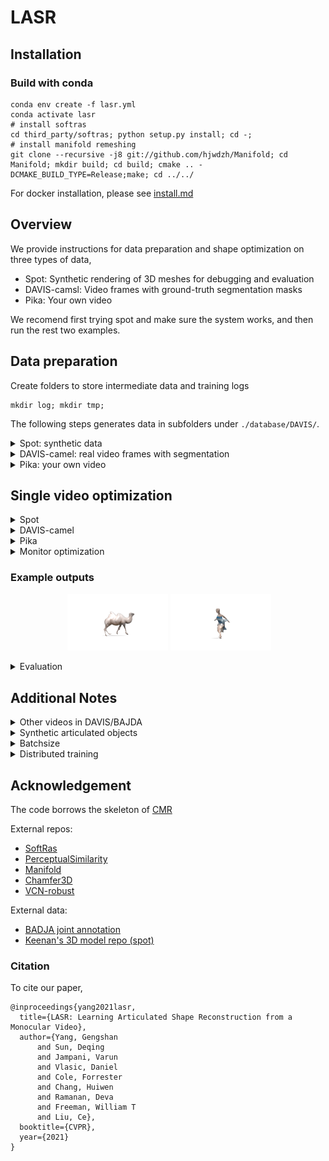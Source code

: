 # LASR

## Installation
### Build with conda
```
conda env create -f lasr.yml
conda activate lasr
# install softras
cd third_party/softras; python setup.py install; cd -;
# install manifold remeshing
git clone --recursive -j8 git://github.com/hjwdzh/Manifold; cd Manifold; mkdir build; cd build; cmake .. -DCMAKE_BUILD_TYPE=Release;make; cd ../../
```
For docker installation, please see [install.md](./docs/install.md)

## Overview
We provide instructions for data preparation and shape optimization on three types of data,
- Spot: Synthetic rendering of 3D meshes for debugging and evaluation
- DAVIS-camsl: Video frames with ground-truth segmentation masks
- Pika: Your own video

We recomend first trying spot and make sure the system works, and then run the rest two examples.


## Data preparation
Create folders to store intermediate data and training logs
```
mkdir log; mkdir tmp; 
```
The following steps generates data in subfolders under `./database/DAVIS/`. 

<details><summary>Spot: synthetic data</summary>

Download and unzip the pre-computed {silhouette, flow, rgb} rendering of spot,
```
gdown https://drive.google.com/uc?id=11Y3WQ0Qd7W-6Wds1_A7KsTbaG7jrmG7N -O spot.zip
unzip spot.zip -d database/DAVIS/
```

Otherwise, you could render the same data locally by running,
```
python scripts/render_syn.py
```

</details>


<details><summary>DAVIS-camel: real video frames with segmentation</summary>

First, download [DAVIS 2017 trainval set](https://data.vision.ee.ethz.ch/csergi/share/davis/DAVIS-2017-trainval-Full-Resolution.zip) and 
copy `JPEGImages/Full-Resolution` and `Annotations/Full-Resolution` folders of *DAVIS-camel* into the according folders in `database`.
```
cp ...davis-path/DAVIS/Annotations/Full-Resolution/camel/ -rf database/DAVIS/Annotations/Full-Resolution/
cp ...davis-path/DAVIS-lasr/DAVIS/JPEGImages/Full-Resolution/camel/ -rf database/DAVIS/JPEGImages/Full-Resolution/
```
Then download pre-trained VCN optical flow:
```
mkdir ./lasr_vcn
gdown https://drive.google.com/uc?id=139S6pplPvMTB-_giI6V2dxpOHGqqAdHn -O ./lasr_vcn/vcn_rob.pth
```
Run VCN-robust to predict optical flow on DAVIS camel video:
```
bash preprocess/auto_gen.sh camel
```
</details>

<details><summary>Pika: your own video</summary>

You will need to install and clone [detectron2](https://github.com/facebookresearch/detectron2) to obtain object segmentations as instructed below.
```
python -m pip install detectron2 -f \
  https://dl.fbaipublicfiles.com/detectron2/wheels/cu110/torch1.7/index.html
git clone https://github.com/facebookresearch/detectron2
```

First, use any video processing tool (such as ffmpeg) to extract frames into `JPEGImages/Full-Resolution/name-of-the-video`.
```
mkdir database/DAVIS/JPEGImages/Full-Resolution/pika-tmp/
ffmpeg -ss 00:00:04 -i database/raw/IMG-7495.MOV -vf fps=10 database/DAVIS/JPEGImages/Full-Resolution/pika-tmp/%05d.jpg
```
Then, run pointrend to get segmentations:
```
cd preprocess
python mask.py pika ./detectron2; cd -
```

Assuming you have downloaded VCN flow in the previous step, run flow prediction:
```
bash preprocess/auto_gen.sh pika
```
</details>

## Single video optimization
<details><summary>Spot</summary>
Next, we want to optimize the shape, texture and camera parameters from image observartions.
Optimizing spot takes ~20min on a single Titan Xp GPU.

```
bash scripts/spot3.sh
```

To render the optimized shape, texture and camera parameters
```
bash scripts/extract.sh spot3-1 10 1 26 spot3 no no
python render_vis.py --testdir log/spot3-1/ --seqname spot3 --freeze --outpath tmp/1.gif
```
</details>

<details><summary>DAVIS-camel</summary>

Optimize on camel observations. 
```
bash scripts/template.sh camel
```

To render optimized camel
```
bash scripts/render_result.sh camel
```
</details>

<details><summary>Pika</summary>

Similarly, run the following steps to reconstruct pika
```
bash scripts/template.sh pika
```

To render reconstructed shape
```
bash scripts/render_result.sh pika
```
</details>

<details><summary>Monitor optimization</summary>

To monitor optimization, run
```
tensorboard --logdir log/
```

</details>

### Example outputs

<p align="center"> 
<img src="figs/1.gif" alt="" width="17%" />
<img src="figs/2.gif" alt="" width="32%" /> 
<img src="figs/3.gif" alt="" width="32%" /> 
</p>

<details><summary>Evaluation</summary>

Run the following command to evaluate 3D shape accuracy for synthetic spot.
```
python scripts/eval_mesh.py --testdir log/spot3-1/ --gtdir database/DAVIS/Meshes/Full-Resolution/syn-spot3f/
```

Run the following command to evaluate keypoint accuracy on [BADJA](https://github.com/benjiebob/BADJA).
```
python scripts/eval_badja.py --testdir log/camel-5/ --seqname camel
```
</details>

## Additional Notes

<details><summary>Other videos in DAVIS/BAJDA</summary>

Please refer to [data preparation](#data-preparation) and [optimization](#single-video-optimization) of the camel example, and modify camel to other sequence names, such as dance-twirl.
We provide config files the `configs` folder.

</details>

<details><summary>Synthetic articulated objects </summary>

To render and reproduce results on articulated objects (Sec. 4.2), you will need to purchase and download 3D models [here](https://www.turbosquid.com/3d-models/3d-rigged-puppy-animations-model-1482772).
We use blender to export animated meshes and run `rendera_all.py`:
```
python scripts/render_syn.py --outdir syn-dog-15 --nframes 15 --alpha 0.5 --model dog
```

Optimize on rendered observations
```
bash scripts/dog15.sh
```

To render optimized dog
```
bash scripts/render_result.sh dog
```
</details>

<details><summary>Batchsize</summary>

The current codebase is tested with batchsize=4. Batchsize can be modified in `scripts/template.sh`.
Note decreasing the batchsize will improive speed but reduce the stability.

</details>

<details><summary>Distributed training</summary>

The current codebase supports single-node multi-gpu training with pytorch distributed data-parallel.
Please modify `dev` and `ngpu` in `scripts/template.sh` to select devices.

</details>


## Acknowledgement

The code borrows the skeleton of [CMR](https://github.com/akanazawa/cmr)

External repos:
- [SoftRas](https://github.com/ShichenLiu/SoftRas)
- [PerceptualSimilarity](https://github.com/richzhang/PerceptualSimilarity)
- [Manifold](https://github.com/hjwdzh/Manifold)
- [Chamfer3D](https://github.com/ThibaultGROUEIX/ChamferDistancePytorch)
- [VCN-robust](https://github.com/gengshan-y/rigidmask)

External data:
- [BADJA joint annotation](https://github.com/benjiebob/BADJA)
- [Keenan's 3D model repo (spot)](https://www.cs.cmu.edu/~kmcrane/Projects/ModelRepository)

### Citation

To cite our paper,
```
@inproceedings{yang2021lasr,
  title={LASR: Learning Articulated Shape Reconstruction from a Monocular Video},
  author={Yang, Gengshan 
      and Sun, Deqing
      and Jampani, Varun
      and Vlasic, Daniel
      and Cole, Forrester
      and Chang, Huiwen
      and Ramanan, Deva
      and Freeman, William T
      and Liu, Ce},
  booktitle={CVPR},
  year={2021}
}  
```
